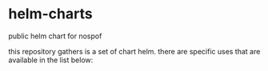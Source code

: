 # helm-charts
public helm chart for nospof

this repository gathers is a set of chart helm.  there are specific uses that are available in the list below:
